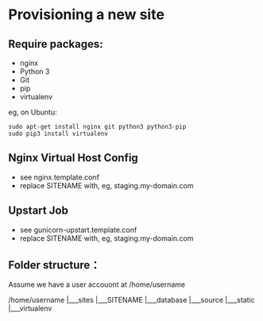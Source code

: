 Provisioning a new site
=======================

## Require packages:

* nginx
* Python 3
* Git
* pip
* virtualenv

eg, on Ubuntu:

    sudo apt-get install nginx git python3 python3-pip
    sudo pip3 install virtualenv

## Nginx Virtual Host Config

* see nginx.template.conf
* replace SITENAME with, eg, staging.my-domain.com

## Upstart Job
* see gunicorn-upstart.template.conf
* replace SITENAME with, eg, staging.my-domain.com

## Folder structure：
Assume we have a user accouont at /home/username

/home/username
|___sites
    |___SITENAME
        |___database
        |___source
        |___static
        |___virtualenv


